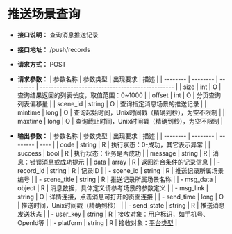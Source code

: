 # 推送场景查询

- **接口说明：** 查询消息推送记录
- **接口地址：** /push/records
- **请求方式：** POST
- **请求参数：**
    | 参数名称 | 参数类型 | 出现要求 | 描述                                             |
    | -------- | -------- | -------- | ------------------------------------------------ |
    | size     | int      | O        | 查询结果返回的列表长度，取值范围：0~1000         |
    | offset   | int      | O        | 分页查询列表偏移量                               |
    | scene_id | string   | O        | 查询指定消息场景的推送记录  |
    | mintime  | long     | O        | 查询起始时间，Unix时间戳（精确到秒），为空不限制 |
    | maxtime  | long     | O        | 查询截止时间，Unix时间戳（精确到秒），为空不限制 |

- **输出参数：**
    | 参数名称 | 参数类型 | 出现要求 | 描述 |
    | -------- | -------- | -------- | ---- |
    | code | string | R | 执行状态：0-成功，其它表示异常 |
    | success | bool   | R | 执行状态：业务是否成功      |
    | message | string | R | 消息：错误消息或成功提示 |
    | data | array | R | 返回符合条件的记录信息 |
    | - record_id | string | R | 记录ID |
    | - scene_id | string | R | 推送记录所属场景编号 |
    | - scene_title | string | R | 推送记录所属场景名称 |
    | - msg_data | object | R | 消息数据，具体定义请参考场景的参数定义 |
    | - msg_link | string | O | 详情连接，点击消息可打开的页面连接 |
    | - send_time | long | O | 推送时间，Unix时间戳（精确到秒） |
    | - send_state | string | R | 推送消息发送状态 |
    | - user_key | string | R | 接收对象：用户标识，如手机号、OpenId等 |
    | - platform | string | R | 接收对象：[平台类型](wepush/_enums?id=platform) |


